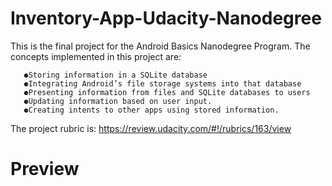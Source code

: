 # Inventory-App-Udacity-Nanodegree
This is the final project for the Android Basics Nanodegree Program. The concepts implemented in this project are:

       ⚈Storing information in a SQLite database
       ⚈Integrating Android’s file storage systems into that database
       ⚈Presenting information from files and SQLite databases to users      
       ⚈Updating information based on user input.
       ⚈Creating intents to other apps using stored information.
    
The project rubric is: https://review.udacity.com/#!/rubrics/163/view

# Preview
